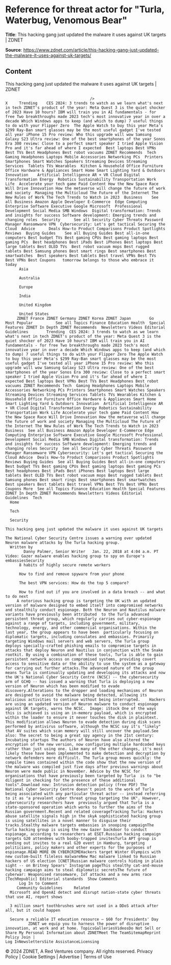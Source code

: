 # Reference for threat actor for "Turla, Waterbug, Venomous Bear"

**Title**: This hacking gang just updated the malware it uses against UK targets | ZDNET

**Source**: https://www.zdnet.com/article/this-hacking-gang-just-updated-the-malware-it-uses-against-uk-targets/

## Content




This hacking gang just updated the malware it uses against UK targets | ZDNET


                                         />                                                                                                                                                                                                     X     Trending    CES 2024: 3 trends to watch as we learn what's next in tech ZDNET's product of the year: Meta Quest 3 is the quiet shocker of 2023 Have 10 hours? IBM will train you in AI fundamentals - for free Two breakthroughs made 2023 tech's most innovative year in over a decade Which Windows apps to keep (and which to dump) 7 useful things to do with your Flipper Zero  The Apple Watch to buy this year Meta's $299 Ray-Ban smart glasses may be the most useful gadget I've tested all year iPhone 15 Pro review: Who this upgrade will wow Samsung Galaxy S23 Ultra review: One of the best smartphones of the year Sonos Era 300 review: Close to a perfect smart speaker I tried Apple Vision Pro and it's far ahead of where I expected  Best laptops Best VPNs Best TVs Best Headphones Best robot vacuums ZDNET Recommends  Tech    Gaming Headphones Laptops Mobile Accessories Networking PCs  Printers Smartphones Smart Watches Speakers Streaming Devices Streaming Services  Tablets TVs Wearables  Kitchen & Household Office Furniture Office Hardware & Appliances Smart Home Smart Lighting Yard & Outdoors  Innovation    Artificial Intelligence AR + VR Cloud Digital Transformation Energy  Robotics Sustainability Transportation Work Life  Accelerate your tech game Paid Content How the New Space Race Will Drive Innovation How the metaverse will change the future of work and society  Managing the Multicloud The Future of the Internet The New Rules of Work The Tech Trends to Watch in 2023  Business    See all Business Amazon Apple Developer E-Commerce  Edge Computing Enterprise Software Executive Google Microsoft  Professional Development Social Media SMB Windows  Digital transformation: Trends and insights for success Software development: Emerging trends and changing roles  Security      See all Security Cyber Threats Password Manager Ransomware VPN  Cybersecurity: Let's get tactical Securing the Cloud  Advice      Deals How-to Product Comparisons Product Spotlights Reviews  Buying Guides    See all Buying Guides Best all-in-one computers Best budget TVs Best gaming CPUs Best gaming laptops Best gaming PCs  Best headphones Best iPads Best iPhones Best laptops Best large tablets Best OLED TVs  Best robot vacuum mops Best rugged tablets Best Samsung phones Best smart rings Best smartphones Best smartwatches  Best speakers Best tablets Best travel VPNs Best TVs Best VPNs Best Coupons   tomorrow belongs to those who embrace it today       
          Asia
        
          Australia
        
          Europe
        
          India
        
          United Kingdom
        
          United States
         ZDNET France ZDNET Germany ZDNET Korea ZDNET Japan        Go  Most Popular          See all Topics Finance Education Health  Special Features ZDNET In Depth ZDNET Recommends  Newsletters Videos Editorial Guidelines        Trending  CES 2024: 3 trends to watch as we learn what's next in tech ZDNET's product of the year: Meta Quest 3 is the quiet shocker of 2023 Have 10 hours? IBM will train you in AI fundamentals - for free Two breakthroughs made 2023 tech's most innovative year in over a decade Which Windows apps to keep (and which to dump) 7 useful things to do with your Flipper Zero The Apple Watch to buy this year Meta's $299 Ray-Ban smart glasses may be the most useful gadget I've tested all year iPhone 15 Pro review: Who this upgrade will wow Samsung Galaxy S23 Ultra review: One of the best smartphones of the year Sonos Era 300 review: Close to a perfect smart speaker I tried Apple Vision Pro and it's far ahead of where I expected Best laptops Best VPNs Best TVs Best Headphones Best robot vacuums ZDNET Recommends Tech  Gaming Headphones Laptops Mobile Accessories Networking PCs Printers Smartphones Smart Watches Speakers Streaming Devices Streaming Services Tablets TVs Wearables Kitchen & Household Office Furniture Office Hardware & Appliances Smart Home Smart Lighting Yard & Outdoors Innovation  Artificial Intelligence AR + VR Cloud Digital Transformation Energy Robotics Sustainability Transportation Work Life Accelerate your tech game Paid Content How the New Space Race Will Drive Innovation How the metaverse will change the future of work and society Managing the Multicloud The Future of the Internet The New Rules of Work The Tech Trends to Watch in 2023 Business  See all Business Amazon Apple Developer E-Commerce Edge Computing Enterprise Software Executive Google Microsoft Professional Development Social Media SMB Windows Digital transformation: Trends and insights for success Software development: Emerging trends and changing roles Security  See all Security Cyber Threats Password Manager Ransomware VPN Cybersecurity: Let's get tactical Securing the Cloud Advice  Deals How-to Product Comparisons Product Spotlights Reviews Buying Guides  See all Buying Guides Best all-in-one computers Best budget TVs Best gaming CPUs Best gaming laptops Best gaming PCs Best headphones Best iPads Best iPhones Best laptops Best large tablets Best OLED TVs Best robot vacuum mops Best rugged tablets Best Samsung phones Best smart rings Best smartphones Best smartwatches Best speakers Best tablets Best travel VPNs Best TVs Best VPNs Best Coupons More  See all Topics Finance Education Health Special Features ZDNET In Depth ZDNET Recommends Newsletters Videos Editorial Guidelines  Tech     
      Home
    
      Tech
    
      Security
      
    This hacking gang just updated the malware it uses against UK targets
   
    The National Cyber Security Centre issues a warning over updated Neuron malware attacks by the Turla hacking group.
      Written by 
            Danny Palmer, Senior Writer   Jan. 22, 2018 at 4:04 a.m. PT                      Video: Gazer malware enables hacking group to spy on Europe's embassiesSecurity 
          8 habits of highly secure remote workers
        
          How to find and remove spyware from your phone
        
          The best VPN services: How do the top 5 compare?
        
          How to find out if you are involved in a data breach -- and what to do next
         A notorious hacking group is targeting the UK with an updated version of malware designed to embed itself into compromised networks and stealthily conduct espionage. Both the Neuron and Nautilus malware variants have previously been attributed  to the Turla advanced persistent threat group, which regularly carries out cyber-espionage against a range of targets, including government, military, technology, energy, and other commercial organisations. Within the last year, the group appears to have been  particularly focusing on diplomatic targets, including consulates and embassies. Primarily targeting Windows mail servers and web servers, the Turla group deploys specially-crafted phishing emails to compromise targets in attacks that deploy Neuron and Nautilus in conjunction with the Snake rootkit. By using a combination of these tools, Turla is able to gain persistent network access on compromised systems, providing covert access to sensitive data or the ability to use the system as a gateway for carrying out further attacks.The advanced nature of the group means Turla is continually updating and developing its attacks and now the UK's National Cyber Security Centre (NCSC) -- the cybersecurity arm of GCHQ -- has issued a warning that Turla is deploying a new version of Neuron which has been modified to evade discovery.Alterations to the dropper and loading mechanisms of Neuron are designed to avoid the malware being detected, allowing its malicious activities to continue without being interrupted.    Hackers are using an updated version of Neuron malware to conduct espionage against UK targets, warns the NCSC.  Image: iStock One of the ways this is achieved is using an in-memory payload, which is encrypted within the loader to ensure it never touches the disk in plaintext. This modification allows Neuron to evade detection during disk scans performed by antivirus software, although the NCSC say it's "likely" that AV suites which scan memory will still uncover the payload.See also: The secret to being a great spy agency in the 21st century: Incubating startups The authors of Neuron have also altered the encryption of the new version, now configuring multiple hardcoded keys rather than just using one. Like many of the other changes, it's most likely these have been implemented to make detection and decryption by network defenders more difficult. The Turla group moves quickly: the compile times contained within the code show that the new version of the malware was compiled just five days after previous warnings about Neuron were made public in November. Advice by the NCSC for organisations that have previously been targeted by Turla  is to "be diligent in checking for the presence of these additional tools".Download now: Intrusion detection policy (free PDF) The National Cyber Security Centre doesn't point to the work of Turla being associated with any particular threat actor -- instead referring to it as "a prevalent cyber threat group targeting the UK". However, cybersecurity researchers have  previously argued that Turla is a state-sponsored operation which works to further the aims of the Russian government.Recent and related coverageTracking Turla: Hackers abuse satellite signals high in the skyA sophisticated hacking group is using satellites in a novel manner to disguise their tracks.Stealthy malware targets embassies in snooping campaignThe Turla hacking group is using the new Gazer backdoor to conduct espionage, according to researchers at ESET.Russian hacking campaign targets G20 attendees with booby-trapped invitesTurla APT group is sending out invites to a real G20 event in Hamburg, targeting politicians, policy makers and other experts for the purposes of espionage.READ MORE ON CYBERCRIMEHackers target Winter Olympics with new custom-built fileless malwareNew Mac malware linked to Russian hackers of US election [CNET]Russian malware controls hiding in plain sight -- on Britney Spears' Instagram pageThis stealthy cat-and-mouse hacking campaign aims to steal diplomatic secretsThe future of cyberwar: Weaponised ransomware, IoT attacks and a new arms race [TechRepublic] Editorial standards  Show Comments  
          Log In to Comment
         Community Guidelines     Related   
      Microsoft and OpenAI detect and disrupt nation-state cyber threats that use AI, report shows
      
      3 million smart toothbrushes were not used in a DDoS attack after all, but it could happen
      
      Secure a reliable IT education resource — $60 for Presidents' Day
              ZDNET we equip you to harness the power of disruptive innovation, at work and at home. TopicsGalleriesVideosDo Not Sell or Share My Personal Information about ZDNETMeet The TeamSitemapReprint Policy Join |
    Log InNewslettersSite AssistanceLicensing     
  © 2024 ZDNET, A Red Ventures company. All rights reserved.
 Privacy Policy |
  Cookie Settings |
  Advertise |
  Terms of Use 


